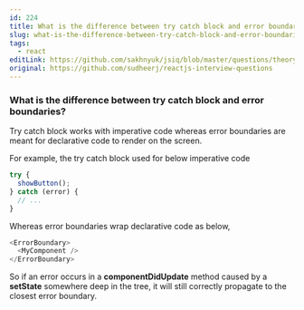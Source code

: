 ```yaml
---
id: 224
title: What is the difference between try catch block and error boundaries?
slug: what-is-the-difference-between-try-catch-block-and-error-boundaries
tags:
  - react
editLink: https://github.com/sakhnyuk/jsiq/blob/master/questions/theory/react/224.md
original: https://github.com/sudheerj/reactjs-interview-questions
---
```


### What is the difference between try catch block and error boundaries?

Try catch block works with imperative code whereas error boundaries are meant for declarative code to render on the screen.

For example, the try catch block used for below imperative code

```javascript
try {
  showButton();
} catch (error) {
  // ...
}
```

Whereas error boundaries wrap declarative code as below,

```javascript
<ErrorBoundary>
  <MyComponent />
</ErrorBoundary>
```

So if an error occurs in a **componentDidUpdate** method caused by a **setState** somewhere deep in the tree, it will still correctly propagate to the closest error boundary.